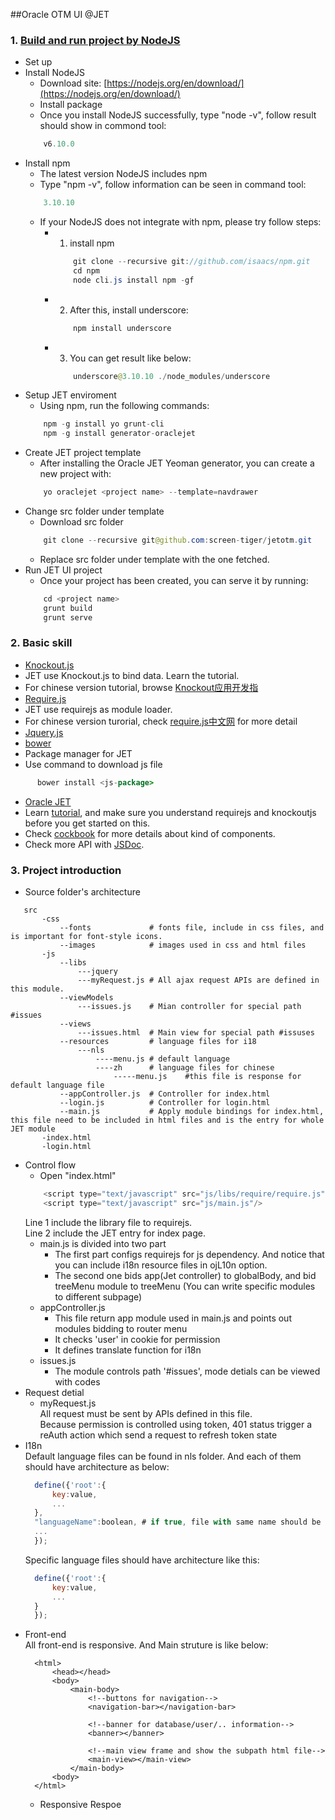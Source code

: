 ##Oracle OTM UI @JET

### 1. [Build and run project by NodeJS](http://www.oracle.com/webfolder/technetwork/jet/globalGetStarted.html)
 
 * Set up
  * Install NodeJS 
    * Download site: [https://nodejs.org/en/download/](https://nodejs.org/en/download/)
    * Install package
    * Once you install NodeJS successfully, type "node -v", follow result should show in commond tool:
    ```java
        v6.10.0
    ```
  * Install npm
    * The latest version NodeJS includes npm
    * Type "npm -v", follow information can be seen in command tool:
    ```java
        3.10.10
    ```
    * If your NodeJS does not integrate with npm, please try follow steps:
      * 1. install npm
        ```java
            git clone --recursive git://github.com/isaacs/npm.git 
            cd npm 
            node cli.js install npm -gf 
        ```
      * 2. After this, install underscore:
        ```java
            npm install underscore
        ```
      * 3. You can get result like below:
        ```java
            underscore@3.10.10 ./node_modules/underscore 
        ```
  * Setup JET enviroment
    * Using npm, run the following commands:
    ```java
        npm -g install yo grunt-cli
        npm -g install generator-oraclejet
    ```
  * Create JET project template
    * After installing the Oracle JET Yeoman generator, you can create a new project with:
    ```java
        yo oraclejet <project name> --template=navdrawer
    ```
  * Change src folder under template
    * Download src folder 
    ```java
        git clone --recursive git@github.com:screen-tiger/jetotm.git
    ```
    * Replace src folder under template with the one fetched.
  * Run JET UI project
    * Once your project has been created, you can serve it by running:
    ```java
        cd <project name>
        grunt build
        grunt serve
    ```

### 2. Basic skill
 
 * [Knockout.js](http://learn.knockoutjs.com)
  * JET use Knockout.js to bind data. Learn the tutorial.
  * For chinese version tutorial, browse [Knockout应用开发指](http://www.cnblogs.com/TomXu/archive/2011/11/21/2257154.html)
 * [Require.js](http://requirejs.org/)
  * JET use requirejs as module loader.
  * For chinese version turorial, check [require.js中文网](http://www.requirejs.cn/) for more detail
 * [Jquery.js](http://jquery.com/)
 * [bower](https://bower.io/)
  * Package manager for JET
  * Use command to download js file
  ```java
        bower install <js-package>
   ```
 * [Oracle JET](http://www.oracle.com/technetwork/developer-tools/jet/overview/index.html)
  * Learn [tutorial](http://docs.oracle.com/middleware/jet310/jet/index.html), and make sure you understand requirejs and knockoutjs before you get started on this.
  * Check [cockbook](http://www.oracle.com/webfolder/technetwork/jet/jetCookbook.html) for more details about kind of components.
  * Check more API with [JSDoc](http://www.oracle.com/webfolder/technetwork/jet/jsdocs/index.html).

### 3. Project introduction
 * Source folder's architecture
 ```
    src
        -css
            --fonts             # fonts file, include in css files, and is important for font-style icons.
            --images            # images used in css and html files
        -js
            --libs
                ---jquery
                ---myRequest.js # All ajax request APIs are defined in this module.
            --viewModels
                ---issues.js    # Mian controller for special path #issues
            --views
                ---issues.html  # Main view for special path #issuses
            --resources         # language files for i18
                ---nls
                    ----menu.js # default language
                    ----zh      # language files for chinese
                        -----menu.js    #this file is response for default language file
            --appController.js  # Controller for index.html
            --login.js          # Controller for login.html
            --main.js           # Apply module bindings for index.html, this file need to be included in html files and is the entry for whole JET module
        -index.html
        -login.html
 ```
* Control flow
    * Open "index.html"
    ```java
        <script type="text/javascript" src="js/libs/require/require.js"/>
        <script type="text/javascript" src="js/main.js"/>
    ```
    Line 1 include the library file to requirejs.   
    Line 2 include the JET entry for index page.
    * main.js is divided into two part
      * The first part configs requirejs for js dependency. And notice that you can include i18n resource files in ojL10n option.
      * The second one bids app(Jet controller)  to globalBody, and bid treeMenu module to treeMenu (You can write specific modules to different subpage)
    * appController.js
      * This file return app module used in main.js and points out modules bidding to router menu
      * It checks 'user' in cookie for permission
      * It defines translate function for i18n
    * issues.js
      * The module controls path  '#issues', mode detials can be viewed with codes
* Request detial
    * myRequest.js    
    All request must be sent by APIs defined in this file.    
    Because permission is controlled using token, 401 status trigger a reAuth action which send a request to refresh token state
* I18n    
  Default language files can be found in nls folder. And each of them should have architecture as below:
  ```javascript
    define({'root':{
        key:value,
        ...
    },
    "languageName":boolean, # if true, file with same name should be found in the language folder
    ...
    });
  ```
  Specific language files should have architecture like this:
  ```javascript
    define({'root':{
        key:value,
        ...
    }
    });
  ```
* Front-end    
  All front-end is responsive. And Main struture is like below:
  ```
    <html>
        <head></head>
        <body>
            <main-body>
                <!--buttons for navigation-->
                <navigation-bar></navigation-bar> 
                
                <!--banner for database/user/.. information-->
                <banner></banner>
                
                <!--main view frame and show the subpath html file-->
                <main-view></main-view>
            </main-body>
        <body>
    </html>
  ```
  * Responsive
  Respoe
